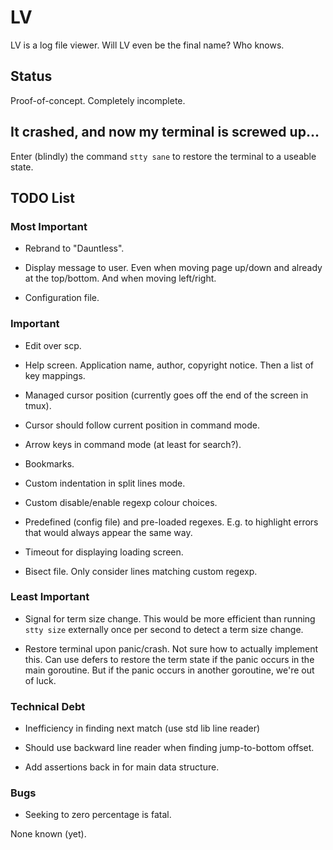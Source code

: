 # LV

LV is a log file viewer. Will LV even be the final name? Who knows.

## Status

Proof-of-concept. Completely incomplete.

## It crashed, and now my terminal is screwed up...

Enter (blindly) the command `stty sane` to restore the terminal to a useable
state.

## TODO List

### Most Important

* Rebrand to "Dauntless".

* Display message to user. Even when moving page up/down and already at the
  top/bottom. And when moving left/right.

* Configuration file.

### Important

* Edit over scp.

* Help screen. Application name, author, copyright notice. Then a list of key
  mappings.

* Managed cursor position (currently goes off the end of the screen in tmux).

* Cursor should follow current position in command mode.

* Arrow keys in command mode (at least for search?).

* Bookmarks.

* Custom indentation in split lines mode.

* Custom disable/enable regexp colour choices.

* Predefined (config file) and pre-loaded regexes. E.g. to highlight errors
  that would always appear the same way.

* Timeout for displaying loading screen.

* Bisect file. Only consider lines matching custom regexp.

### Least Important

* Signal for term size change. This would be more efficient than running `stty
  size` externally once per second to detect a term size change.

* Restore terminal upon panic/crash. Not sure how to actually implement this.
  Can use defers to restore the term state if the panic occurs in the main
goroutine. But if the panic occurs in another goroutine, we're out of luck.

### Technical Debt

* Inefficiency in finding next match (use std lib line reader)

* Should use backward line reader when finding jump-to-bottom offset.

* Add assertions back in for main data structure.

### Bugs

* Seeking to zero percentage is fatal.

None known (yet).
